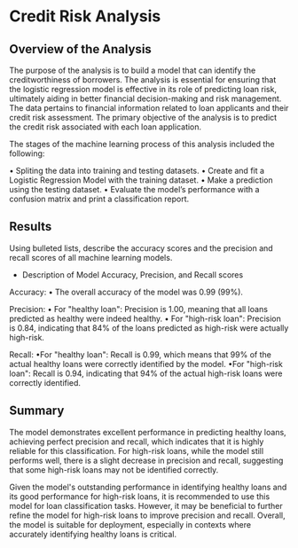 # Credit Risk Analysis

## Overview of the Analysis

The purpose of the analysis is to build a model that can identify the creditworthiness of borrowers.
The analysis is essential for ensuring that the logistic regression model is effective in its role of predicting loan risk, ultimately aiding in better financial decision-making and risk management. 
The data pertains to financial information related to loan applicants and their credit risk assessment.
The primary objective of the analysis is to predict the credit risk associated with each loan application.

The stages of the machine learning process of this analysis included the following:

• Spliting the data into training and testing datasets.
• Create and fit a Logistic Regression Model with the training dataset.
• Make a prediction using the testing dataset.
• Evaluate the model’s performance with a confusion matrix and print a classification report.


## Results

Using bulleted lists, describe the accuracy scores and the precision and recall scores of all machine learning models.

* Description of Model Accuracy, Precision, and Recall scores

Accuracy:
    • The overall accuracy of the model was 0.99 (99%).
    
Precision:
    • For "healthy loan": Precision is 1.00, meaning that all loans predicted as healthy were indeed healthy.
    • For "high-risk loan": Precision is 0.84, indicating that 84% of the loans predicted as high-risk were actually high-risk.
    
Recall:
    •For "healthy loan": Recall is 0.99, which means that 99% of the actual healthy loans were correctly identified by the model.
    •For "high-risk loan": Recall is 0.94, indicating that 94% of the actual high-risk loans were correctly identified.


## Summary

The model demonstrates excellent performance in predicting healthy loans, achieving perfect precision and recall, which indicates that it is highly reliable for this classification. For high-risk loans, while the model still performs well, there is a slight decrease in precision and recall, suggesting that some high-risk loans may not be identified correctly.

Given the model's outstanding performance in identifying healthy loans and its good performance for high-risk loans, it is recommended to use this model for loan classification tasks. However, it may be beneficial to further refine the model for high-risk loans to improve precision and recall. Overall, the model is suitable for deployment, especially in contexts where accurately identifying healthy loans is critical.